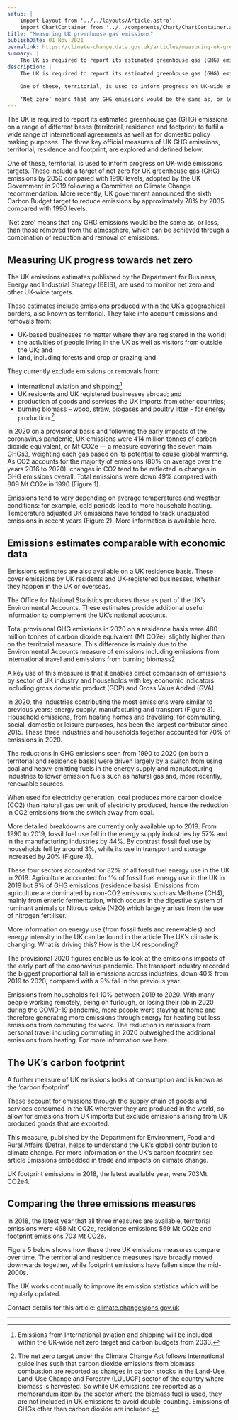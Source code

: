 ```yaml
---
setup: |
    import Layout from '../../layouts/Article.astro';
    import ChartContainer from '../../components/Chart/ChartContainer.astro';
title: "Measuring UK greenhouse gas emissions"
publishDate: 01 Nov 2021
permalink: https://climate-change.data.gov.uk/articles/measuring-uk-greenhouse-gas-emissions
summary: |
    The UK is required to report its estimated greenhouse gas (GHG) emissions on a range of different bases (territorial, residence and footprint) to fulfil a wide range of international agreements as well as for domestic policy making purposes. The three key official measures of UK GHG emissions, territorial, residence and footprint, are explored and defined below.
description: |
    The UK is required to report its estimated greenhouse gas (GHG) emissions on a range of different bases (territorial, residence and footprint) to fulfil a wide range of international agreements as well as for domestic policy making purposes. The three key official measures of UK GHG emissions, territorial, residence and footprint, are explored and defined below.

    One of these, territorial, is used to inform progress on UK-wide emissions targets. These include a target of net zero for UK greenhouse gas (GHG) emissions by 2050 compared with 1990 levels, adopted by the UK Government in 2019 following a Committee on Climate Change recommendation. More recently, UK government announced the sixth Carbon Budget target to reduce emissions by approximately 78% by 2035 compared with 1990 levels.

    ‘Net zero’ means that any GHG emissions would be the same as, or less, than those removed from the atmosphere, which can be achieved through a combination of reduction and removal of emissions.
---
```


The UK is required to report its estimated greenhouse gas (GHG) emissions on a range of different bases (territorial, residence and footprint) to fulfil a wide range of international agreements as well as for domestic policy making purposes. The three key official measures of UK GHG emissions, territorial, residence and footprint, are explored and defined below.

One of these, territorial, is used to inform progress on UK-wide emissions targets. These include a target of net zero for UK greenhouse gas (GHG) emissions by 2050 compared with 1990 levels, adopted by the UK Government in 2019 following a Committee on Climate Change recommendation. More recently, UK government announced the sixth Carbon Budget target to reduce emissions by approximately 78% by 2035 compared with 1990 levels.

‘Net zero’ means that any GHG emissions would be the same as, or less, than those removed from the atmosphere, which can be achieved through a combination of reduction and removal of emissions.

## Measuring UK progress towards net zero

The UK emissions estimates published by the Department for Business, Energy and Industrial Strategy (BEIS), are used to monitor net zero and other UK-wide targets.

These estimates include emissions produced within the UK’s geographical borders, also known as territorial. They take into account emissions and removals from:
* UK-based businesses no matter where they are registered in the world;
* the activities of people living in the UK as well as visitors from outside the UK; and
* land, including forests and crop or grazing land.

They currently exclude emissions or removals from:
* international aviation and shipping;[^1]
* UK residents and UK registered businesses abroad; and
* production of goods and services the UK imports from other countries;
* burning biomass – wood, straw, biogases and poultry litter – for energy production.[^2]

In 2020 on a provisional basis and following the early impacts of the coronavirus pandemic, UK emissions were 414 million tonnes of carbon dioxide equivalent, or Mt CO2e — a measure covering the seven main GHGs3, weighting each gas based on its potential to cause global warming. As CO2 accounts for the majority of emissions (80% on average over the years 2016 to 2020), changes in CO2 tend to be reflected in changes in GHG emissions overall. Total emissions were down 49% compared with 809 Mt CO2e in 1990 (Figure 1).

<ChartContainer 
    title="Figure 1: Net greenhouse gas emissions on a territorial basis were down 49% in 2020 compared with 1990 levels"
    description=""
    source="Department for Business, Energy & Industrial Strategy"
/>

Emissions tend to vary depending on average temperatures and weather conditions: for example, cold periods lead to more household heating. Temperature adjusted UK emissions have tended to track unadjusted emissions in recent years (Figure 2). More information is available here.

<ChartContainer title="Figure 2: Actual and temperature adjusted greenhouse gas emissions, UK, 2009 to 2020 (Mt CO2e)" />

## Emissions estimates comparable with economic data

Emissions estimates are also available on a UK residence basis. These cover emissions by UK residents and UK-registered businesses, whether they happen in the UK or overseas.

The Office for National Statistics produces these as part of the UK’s Environmental Accounts. These estimates provide additional useful information to complement the UK’s national accounts.

Total provisional GHG emissions in 2020 on a residence basis were 480 million tonnes of carbon dioxide equivalent (Mt CO2e), slightly higher than on the territorial measure. This difference is mainly due to the Environmental Accounts measure of emissions including emissions from international travel and emissions from burning biomass2.

A key use of this measure is that it enables direct comparison of emissions by sector of UK industry and households with key economic indicators including gross domestic product (GDP) and Gross Value Added (GVA).

In 2020, the industries contributing the most emissions were similar to previous years: energy supply, manufacturing and transport (Figure 3). Household emissions, from heating homes and travelling, for commuting, social, domestic or leisure purposes, has been the largest contributor since 2015. These three industries and households together accounted for 70% of emissions in 2020.

<ChartContainer title="Figure 3: Until 2020, households and transport greenhouse gas emissions were relatively stable, while the energy supply sector has trended downwards" />

The reductions in GHG emissions seen from 1990 to 2020 (on both a territorial and residence basis) were driven largely by a switch from using coal and heavy-emitting fuels in the energy supply and manufacturing industries to lower emission fuels such as natural gas and, more recently, renewable sources.

When used for electricity generation, coal produces more carbon dioxide (CO2) than natural gas per unit of electricity produced, hence the reduction in CO2 emissions from the switch away from coal.

More detailed breakdowns are currently only available up to 2019. From 1990 to 2019, fossil fuel use fell in the energy supply industries by 57% and in the manufacturing industries by 44%. By contrast fossil fuel use by households fell by around 3%, while its use in transport and storage increased by 20% (Figure 4).

These four sectors accounted for 82% of all fossil fuel energy use in the UK in 2019. Agriculture accounted for 1% of fossil fuel energy use in the UK in 2019 but 9% of GHG emissions (residence basis). Emissions from agriculture are dominated by non-CO2 emissions such as Methane (CH4), mainly from enteric fermentation, which occurs in the digestive system of ruminant animals or Nitrous oxide (N2O) which largely arises from the use of nitrogen fertiliser.

More information on energy use (from fossil fuels and renewables) and energy intensity in the UK can be found in the article The UK’s climate is changing. What is driving this? How is the UK responding?

<ChartContainer title="Figure 4: The four largest emitting sectors use the most energy from fossil fuels" />

The provisional 2020 figures enable us to look at the emissions impacts of the early part of the coronavirus pandemic. The transport industry recorded the biggest proportional fall in emissions across industries, down 40% from 2019 to 2020, compared with a 9% fall in the previous year.

Emissions from households fell 10% between 2019 to 2020. With many people working remotely, being on furlough, or losing their job in 2020 during the COVID-19 pandemic, more people were staying at home and therefore generating more emissions through energy for heating but less emissions from commuting for work. The reduction in emissions from personal travel including commuting in 2020 outweighed the additional emissions from heating. For more information see here.

## The UK’s carbon footprint

A further measure of UK emissions looks at consumption and is known as the ‘carbon footprint’.

These account for emissions through the supply chain of goods and services consumed in the UK wherever they are produced in the world, so allow for emissions from UK imports but exclude emissions arising from UK produced goods that are exported.

This measure, published by the Department for Environment, Food and Rural Affairs (Defra), helps to understand the UK’s global contribution to climate change. For more information on the UK’s carbon footprint see article Emissions embedded in trade and impacts on climate change.

UK footprint emissions in 2018, the latest available year, were 703Mt CO2e4.

## Comparing the three emissions measures

In 2018, the latest year that all three measures are available, territorial emissions were 468 Mt CO2e, residence emissions 569 Mt CO2e and footprint emissions 703 Mt CO2e.

Figure 5 below shows how these three UK emissions measures compare over time. The territorial and residence measures have broadly moved downwards together, while footprint emissions have fallen since the mid-2000s.

<ChartContainer title="Figure 5: Greenhouse gas emissions on a territorial, residence and carbon footprint basis: UK, 1990 to 2019 and provisional 2020 (Mt CO2e)" />

The UK works continually to improve its emission statistics which will be regularly updated.

Contact details for this article: climate.change@ons.gov.uk

---

[^1]: Emissions from International aviation and shipping will be included within the UK-wide net zero target and carbon budgets from 2033.
[^2]: The net zero target under the Climate Change Act follows international guidelines such that carbon dioxide emissions from biomass combustion are reported as changes in carbon stocks in the Land-Use, Land-Use Change and Forestry (LULUCF) sector of the country where biomass is harvested. So while UK emissions are reported as a memorandum item by the sector where the biomass fuel is used, they are not included in UK emissions to avoid double-counting. Emissions of GHGs other than carbon dioxide are included.